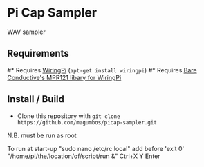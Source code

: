 # Pi Cap Sampler
WAV sampler


## Requirements

#* Requires [WiringPi](http://wiringpi.com/) (`apt-get install wiringpi`)
#* Requires [Bare Conductive's MPR121 libary for WiringPi](https://github.com/BareConductive/wiringpi-mpr121)

## Install / Build

* Clone this repository with `git clone https://github.com/magumbos/picap-sampler.git`

N.B. must be run as root    

To run at start-up
"sudo nano /etc/rc.local"
add before 'exit 0' "/home/pi/the/location/of/script/run &"
Ctrl+X
Y
Enter
